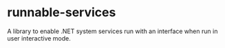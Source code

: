 # runnable-services
A library to enable .NET system services run with an interface when run in user interactive mode.
